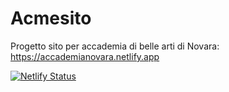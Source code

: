 # Acmesito
Progetto sito per accademia di belle arti di Novara: https://accademianovara.netlify.app

[![Netlify Status](https://api.netlify.com/api/v1/badges/c94e16b7-994d-496b-9698-a06e63d8a3c7/deploy-status)](https://app.netlify.com/sites/accademianovara/deploys)
